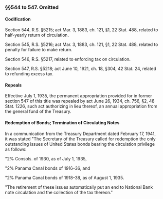 ### §§544 to 547. Omitted ###

#### Codification ####

Section 544, R.S. §5215; act Mar. 3, 1883, ch. 121, §1, 22 Stat. 488, related to half-yearly return of circulation.

Section 545, R.S. §5216; act Mar. 3, 1883, ch. 121, §1, 22 Stat. 488, related to penalty for failure to make return.

Section 546, R.S. §5217, related to enforcing tax on circulation.

Section 547, R.S. §5218; act June 10, 1921, ch. 18, §304, 42 Stat. 24, related to refunding excess tax.

#### Repeals ####

Effective July 1, 1935, the permanent appropriation provided for in former section 547 of this title was repealed by act June 26, 1934, ch. 756, §2, 48 Stat. 1226, such act authorizing in lieu thereof, an annual appropriation from the general fund of the Treasury.

#### Redemption of Bonds; Termination of Circulating Notes ####

In a communication from the Treasury Department dated February 17, 1941, it was stated "The Secretary of the Treasury called for redemption the only outstanding issues of United States bonds bearing the circulation privilege as follows:

"2% Consols. of 1930, as of July 1, 1935,

"2% Panama Canal bonds of 1916–36, and

"2% Panama Canal bonds of 1918–38, as of August 1, 1935.

"The retirement of these issues automatically put an end to National Bank note circulation and the collection of the tax thereon."